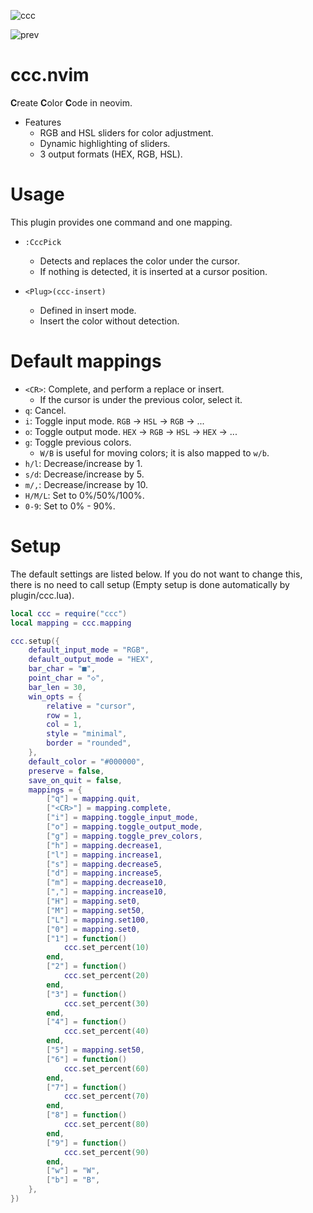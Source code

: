 ![ccc](https://user-images.githubusercontent.com/82267684/190083999-48d50982-6805-43db-9ed7-2fd5775c0285.gif)

![prev](https://user-images.githubusercontent.com/82267684/190240122-35a66537-9f07-41cf-aa49-ef5158358866.gif)

# ccc.nvim

**C**reate **C**olor **C**ode in neovim.

- Features
    - RGB and HSL sliders for color adjustment.
    - Dynamic highlighting of sliders.
    - 3 output formats (HEX, RGB, HSL).

# Usage

This plugin provides one command and one mapping.

- `:CccPick`
    - Detects and replaces the color under the cursor.
    - If nothing is detected, it is inserted at a cursor position.

- `<Plug>(ccc-insert)`
    - Defined in insert mode.
    - Insert the color without detection.

# Default mappings

- `<CR>`: Complete, and perform a replace or insert.
    - If the cursor is under the previous color, select it.
- `q`: Cancel.
- `i`: Toggle input mode. `RGB` -> `HSL` -> `RGB` -> ...
- `o`: Toggle output mode. `HEX` -> `RGB` -> `HSL` -> `HEX` -> ...
- `g`: Toggle previous colors.
    - `W/B` is useful for moving colors; it is also mapped to `w/b`.
- `h/l`: Decrease/increase by 1.
- `s/d`: Decrease/increase by 5.
- `m/,`: Decrease/increase by 10.
- `H/M/L`: Set to 0%/50%/100%.
- `0-9`: Set to 0% - 90%.

# Setup

The default settings are listed below.
If you do not want to change this, there is no need to call setup (Empty setup is done automatically by plugin/ccc.lua).

```lua
local ccc = require("ccc")
local mapping = ccc.mapping

ccc.setup({
    default_input_mode = "RGB",
    default_output_mode = "HEX",
    bar_char = "■",
    point_char = "◇",
    bar_len = 30,
    win_opts = {
        relative = "cursor",
        row = 1,
        col = 1,
        style = "minimal",
        border = "rounded",
    },
    default_color = "#000000",
    preserve = false,
    save_on_quit = false,
    mappings = {
        ["q"] = mapping.quit,
        ["<CR>"] = mapping.complete,
        ["i"] = mapping.toggle_input_mode,
        ["o"] = mapping.toggle_output_mode,
        ["g"] = mapping.toggle_prev_colors,
        ["h"] = mapping.decrease1,
        ["l"] = mapping.increase1,
        ["s"] = mapping.decrease5,
        ["d"] = mapping.increase5,
        ["m"] = mapping.decrease10,
        [","] = mapping.increase10,
        ["H"] = mapping.set0,
        ["M"] = mapping.set50,
        ["L"] = mapping.set100,
        ["0"] = mapping.set0,
        ["1"] = function()
            ccc.set_percent(10)
        end,
        ["2"] = function()
            ccc.set_percent(20)
        end,
        ["3"] = function()
            ccc.set_percent(30)
        end,
        ["4"] = function()
            ccc.set_percent(40)
        end,
        ["5"] = mapping.set50,
        ["6"] = function()
            ccc.set_percent(60)
        end,
        ["7"] = function()
            ccc.set_percent(70)
        end,
        ["8"] = function()
            ccc.set_percent(80)
        end,
        ["9"] = function()
            ccc.set_percent(90)
        end,
        ["w"] = "W",
        ["b"] = "B",
    },
})
```
